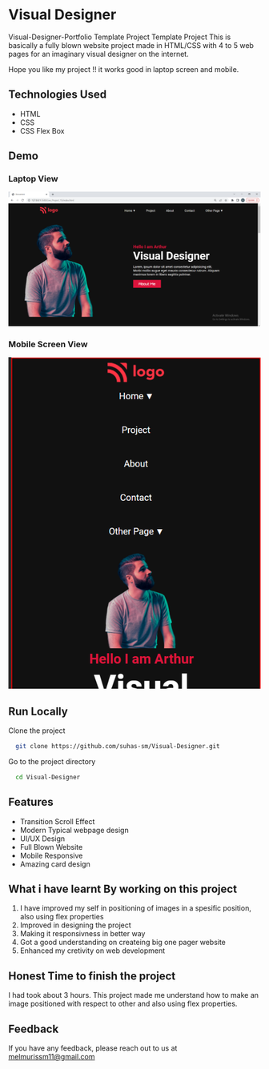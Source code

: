 # Visual Designer

Visual-Designer-Portfolio Template Project Template Project
This is basically a fully blown website project made in HTML/CSS with 4 to 5 web pages for an imaginary visual designer on the internet.

Hope you like my project !! it works good in laptop screen and mobile.

## Technologies Used
  - HTML
  - CSS
  - CSS Flex Box

## Demo
### Laptop View
![page-img](./images/page_img_1.PNG)

### Mobile Screen View
![responsive_screen-1](./images/responsive_1.PNG)

## Run Locally

Clone the project

```bash
  git clone https://github.com/suhas-sm/Visual-Designer.git
```

Go to the project directory

```bash
  cd Visual-Designer
```

## Features

- Transition Scroll Effect
- Modern Typical webpage design
- UI/UX Design
- Full Blown Website
- Mobile Responsive
- Amazing card design

## What i have learnt By working on this project
1. I have improved my self in positioning of images in a spesific position, also using flex properties
2. Improved in designing the project
3. Making it responsivness in better way
4. Got a good understanding on createing big one pager website
5. Enhanced my cretivity on web development

## Honest Time to finish the project

I had took about 3 hours. This project made me understand how to make an image positioned with respect to other and also using flex properties.

## Feedback

If you have any feedback, please reach out to us at melmurissm11@gmail.com
